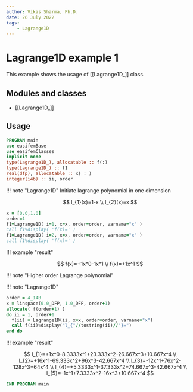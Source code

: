 ```yaml
---
author: Vikas Sharma, Ph.D.
date: 26 July 2022
tags:
    - Lagrange1D
---
```


# Lagrange1D example 1

This example shows the usage of [[Lagrange1D_]] class.

## Modules and classes

- [[Lagrange1D_]]

## Usage

```fortran
PROGRAM main
use easifemBase
use easifemClasses
implicit none
type(Lagrange1D_), allocatable :: f(:)
type(Lagrange1D_) :: f1
real(dfp), allocatable :: x( : )
integer(i4b) :: ii, order
```

!!! note "Lagrange1D"
Initiate lagrange polynomial in one dimension

$$
l_{1}(x)=1-x \\
l_{2}(x)=x
$$

```fortran
x = [0.0,1.0]
order=1
f1=Lagrange1D( i=1, x=x, order=order, varname="x" )
call f1%display( 'f(x)=' )
f1=Lagrange1D( i=2, x=x, order=order, varname="x" )
call f1%display( 'f(x)=' )
```

!!! example "result"

$$
f(x)=+1x^0-1x^1 \\
f(x)=+1x^1
$$

!!! note "Higher order Lagrange polynomial"

!!! note "Lagrange1D"

```fortran
order = 4_I4B
x = linspace(0.0_DFP, 1.0_DFP, order+1)
allocate( f(order+1) )
do ii = 1, order+1
  f(ii) = Lagrange1D(ii, x=x, order=order, varname="x")
  call f(ii)%display("l_{"//tostring(ii)//"}=")
end do
```

!!! example "result"

$$
l_{1}=+1x^0-8.3333x^1+23.333x^2-26.667x^3+10.667x^4 \\
l_{2}=+16x^1-69.333x^2+96x^3-42.667x^4 \\
l_{3}=-12x^1+76x^2-128x^3+64x^4 \\
l_{4}=+5.3333x^1-37.333x^2+74.667x^3-42.667x^4 \\
l_{5}=-1x^1+7.3333x^2-16x^3+10.667x^4
$$

```fortran
END PROGRAM main
```
